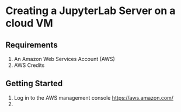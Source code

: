 # Creating a JupyterLab Server on a cloud VM

## Requirements
1. An Amazon Web Services Account (AWS)
2. AWS Credits

## Getting Started
1. Log in to the AWS management console https://aws.amazon.com/
2. 
